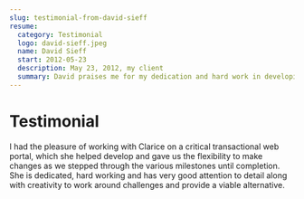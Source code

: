 ```yaml
---
slug: testimonial-from-david-sieff
resume:
  category: Testimonial
  logo: david-sieff.jpeg
  name: David Sieff
  start: 2012-05-23
  description: May 23, 2012, my client
  summary: David praises me for my dedication and hard work in developing a critical transactional web portal, highlighting my flexibility in accommodating changes throughout the project milestones, and commending my excellent attention to detail and creativity in overcoming challenges with viable alternatives.
---
```


# Testimonial

I had the pleasure of working with Clarice on a critical transactional web portal, which she helped develop and gave us the flexibility to make changes as we stepped through the various milestones until completion. She is dedicated, hard working and has very good attention to detail along with creativity to work around challenges and provide a viable alternative.
